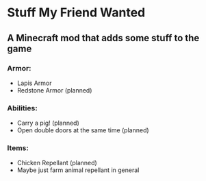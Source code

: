 # Stuff My Friend Wanted
## A Minecraft mod that adds some stuff to the game

### Armor:
- Lapis Armor
- Redstone Armor (planned)

### Abilities:
- Carry a pig! (planned)
- Open double doors at the same time (planned)

### Items:
- Chicken Repellant (planned)
- Maybe just farm animal repellant in general

